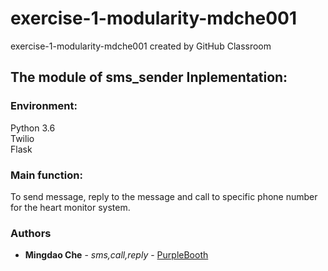 # exercise-1-modularity-mdche001
exercise-1-modularity-mdche001 created by GitHub Classroom

## The module of sms_sender Inplementation:

### Environment:
Python 3.6 </br>
Twilio </br>
Flask </br>

### Main function:
To send message, reply to the message and call to specific phone number for the heart monitor system.

### Authors

* **Mingdao Che** - *sms,call,reply* - [PurpleBooth](https://github.com/ec500-software-engineering/exercise-1-modularity-mdche001/)
